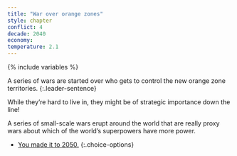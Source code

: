 ```yaml
---
title: "War over orange zones"
style: chapter
conflict: 4
decade: 2040
economy: 
temperature: 2.1
---
```


{% include variables %}

A series of wars are started over who gets to control the new orange zone territories. 
{:.leader-sentence}

While they’re hard to live in, they might be of strategic importance down the line!

A series of small-scale wars erupt around the world that are really proxy wars about which of the world’s superpowers have more power.

- [You made it to 2050.](part-page_2050-climate-wars.html)
{:.choice-options}

